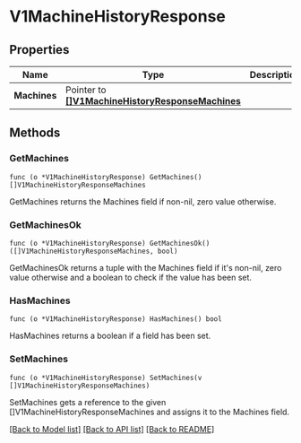 # V1MachineHistoryResponse

## Properties

Name | Type | Description | Notes
------------ | ------------- | ------------- | -------------
**Machines** | Pointer to [**[]V1MachineHistoryResponseMachines**](V1MachineHistoryResponse_machines.md) |  | [optional] 

## Methods

### GetMachines

`func (o *V1MachineHistoryResponse) GetMachines() []V1MachineHistoryResponseMachines`

GetMachines returns the Machines field if non-nil, zero value otherwise.

### GetMachinesOk

`func (o *V1MachineHistoryResponse) GetMachinesOk() ([]V1MachineHistoryResponseMachines, bool)`

GetMachinesOk returns a tuple with the Machines field if it's non-nil, zero value otherwise
and a boolean to check if the value has been set.

### HasMachines

`func (o *V1MachineHistoryResponse) HasMachines() bool`

HasMachines returns a boolean if a field has been set.

### SetMachines

`func (o *V1MachineHistoryResponse) SetMachines(v []V1MachineHistoryResponseMachines)`

SetMachines gets a reference to the given []V1MachineHistoryResponseMachines and assigns it to the Machines field.


[[Back to Model list]](../README.md#documentation-for-models) [[Back to API list]](../README.md#documentation-for-api-endpoints) [[Back to README]](../README.md)


